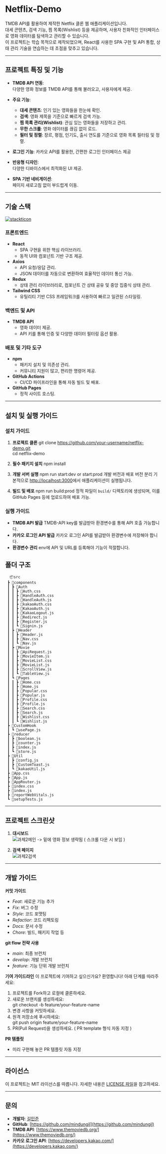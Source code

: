 # **Netflix-Demo**

TMDB API를 활용하여 제작한 Netflix 클론 웹 애플리케이션입니다.  
대세 콘텐츠, 검색 기능, 찜 목록(Wishlist) 등을 제공하며, 사용자 친화적인 인터페이스로 영화 데이터를 탐색하고 관리할 수 있습니다.  
이 프로젝트는 학습 목적으로 제작되었으며, React를 사용한 SPA 구현 및 API 통합, 상태 관리 기술을 연습하는 데 초점을 맞추고 있습니다.

---

## **프로젝트 특징 및 기능**
- **TMDB API 연동**:  
  다양한 영화 정보를 TMDB API를 통해 불러오고, 사용자에게 제공.  

- **주요 기능**:  
  - **대세 콘텐츠**: 인기 있는 영화들을 한눈에 확인.  
  - **검색**: 영화 제목을 기준으로 빠르게 검색 가능.  
  - **찜 목록 관리(Wishlist)**: 관심 있는 영화들을 저장하고 관리.  
  - **무한 스크롤**: 영화 데이터를 끊김 없이 로드.  
  - **필터 및 정렬**: 장르, 평점, 인기도, 출시 연도를 기준으로 영화 목록 필터링 및 정렬.  

- **로그인 기능**:
  카카오 API를 활용한, 간편한 로그인 인터페이스 제공

- **반응형 디자인**:  
  다양한 디바이스에서 최적화된 UI 제공.  

- **SPA 기반 네비게이션**:  
  페이지 새로고침 없이 부드럽게 이동.  

---

## **기술 스택**
[![stackticon](https://firebasestorage.googleapis.com/v0/b/stackticon-81399.appspot.com/o/images%2F1732161549461?alt=media&token=1c7c18ff-0387-4ebd-88ca-0e9ad4681add)](https://github.com/msdio/stackticon)
### **프론트엔드**
- **React**  
  - SPA 구현을 위한 핵심 라이브러리.  
  - 동적 UI와 컴포넌트 기반 구조 제공.  
- **Axios**  
  - API 요청/응답 관리.  
  - JSON 데이터를 자동으로 변환하여 효율적인 데이터 통신 가능.  
- **Redux**  
  - 상태 관리 라이브러리로, 컴포넌트 간 상태 공유 및 중앙 집중식 상태 관리.  
- **Tailwind CSS**  
  - 유틸리티 기반 CSS 프레임워크를 사용하여 빠르고 일관된 스타일링.  

### **백엔드 및 API**
- **TMDB API**  
  - 영화 데이터 제공.  
  - API 키를 통해 인증 및 다양한 데이터 필터링 옵션 활용.  

### **배포 및 기타 도구**
- **npm**  
  - 패키지 설치 및 의존성 관리.  
  - 커뮤니티 지원이 많고, 편리한 명령어 제공.  
- **GitHub Actions**  
  - CI/CD 파이프라인을 통해 자동 빌드 및 배포.  
- **GitHub Pages**  
  - 정적 사이트 호스팅.  

---

## **설치 및 실행 가이드**
### **설치 가이드**
1. **프로젝트 클론**
   git clone https://github.com/your-username/netflix-demo.git  
   cd netflix-demo

2. **필수 패키지 설치**
   npm install

3. **개발 서버 실행**
   npm run start:dev or start:prod
   개발 버전과 배포 버전 분리
   기본적으로 [http://localhost:3000](http://localhost:3000)에서 애플리케이션이 실행됩니다.

4. **빌드 및 배포**
   npm run build:prod
   정적 파일이 `build/` 디렉토리에 생성되며, 이를 GitHub Pages 등에 업로드하여 배포 가능.

### **실행 가이드** ###
 - **TMDB API 발급**
   TMDB-API key를 발급받아 환경변수를 통해 API 호출 가능합니다.
 - **카카오 로그인 API 발급**
   카카오 로그인 API를 발급받아 환경변수에 저장해야 합니다.
 - **환경변수 관리**
   env에 API 및 URL를 등록해야 기능이 적절합니다.


## **폴더 구조**
```
  📦src
 ┣ 📂components
 ┃ ┣ 📂Auth
 ┃ ┃ ┣ 📜Auth.css
 ┃ ┃ ┣ 📜HandleAuth.css
 ┃ ┃ ┣ 📜HandleAuth.js
 ┃ ┃ ┣ 📜kakaoAuth.css
 ┃ ┃ ┣ 📜KakaoAuth.js
 ┃ ┃ ┣ 📜KakaoLogout.js
 ┃ ┃ ┣ 📜Redirect.js
 ┃ ┃ ┣ 📜Register.js
 ┃ ┃ ┗ 📜Signin.js
 ┃ ┣ 📂Header
 ┃ ┃ ┣ 📜Header.js
 ┃ ┃ ┣ 📜Nav.css
 ┃ ┃ ┗ 📜Nav.js
 ┃ ┣ 📂Movie
 ┃ ┃ ┣ 📜ApiRequest.js
 ┃ ┃ ┣ 📜MovieItem.js
 ┃ ┃ ┣ 📜MovieList.css
 ┃ ┃ ┣ 📜MovieList.js
 ┃ ┃ ┣ 📜ScrollView.js
 ┃ ┃ ┗ 📜TableView.js
 ┃ ┗ 📂Pages
 ┃ ┃ ┣ 📜Home.css
 ┃ ┃ ┣ 📜Home.js
 ┃ ┃ ┣ 📜Popular.css
 ┃ ┃ ┣ 📜Popular.js
 ┃ ┃ ┣ 📜Profile.css
 ┃ ┃ ┣ 📜Profile.js
 ┃ ┃ ┣ 📜Search.css
 ┃ ┃ ┣ 📜Search.js
 ┃ ┃ ┣ 📜Wishlist.css
 ┃ ┃ ┗ 📜Wishlist.js
 ┣ 📂CustomHook
 ┃ ┗ 📜usePage.js
 ┣ 📂reducer
 ┃ ┣ 📜boolean.js
 ┃ ┣ 📜counter.js
 ┃ ┣ 📜index.js
 ┃ ┗ 📜store.js
 ┣ 📂Util
 ┃ ┣ 📜config.js
 ┃ ┣ 📜CustomToast.js
 ┃ ┗ 📜kakaoUtil.js
 ┣ 📜App.css
 ┣ 📜App.js
 ┣ 📜AppRouter.js
 ┣ 📜index.css
 ┣ 📜index.js
 ┣ 📜reportWebVitals.js
 ┗ 📜setupTests.js
```

---

## **프로젝트 스크린샷**
1. **대시보드**  
   ![과제2메인](https://github.com/user-attachments/assets/1c686bad-1a6f-4d8e-8a67-6f742536b39b)
  -> 밑에 영화 정보 생략됨 ( 스크롤 다운 시 보임 )

2. **검색 페이지**  
   ![과제2검색](https://github.com/user-attachments/assets/8e3c1dd9-922f-41d2-81c4-29604e5b9f91)
 

---

## **개발 가이드**

**커밋 가이드**
- *Feat*: 새로운 기능 추가
- *Fix*: 버그 수정
- *Style*: 코드 포맷팅
- *Refactior*: 코드 리펙토링
- *Docs*: 문서 수정
- *Chore*: 빌드, 패키지 작업 등

**git flow 전략 사용**
 - *main*: 최종 브런치
 - *develop*: 개발 브런치
 - *feature*: 기능 단위 개발 브런치

 **기여 가이드라인**
이 프로젝트에 기여하고 싶으신가요? 환영합니다! 아래 단계를 따라주세요:  
1. 프로젝트를 Fork하고 로컬에 클론하세요.  
2. 새로운 브랜치를 생성하세요:  
   git checkout -b feature/your-feature-name
3. 변경 사항을 커밋하세요.  
4. 원격 저장소에 푸시하세요:  
   git push origin feature/your-feature-name
5. PR(Pull Request)을 생성하세요. ( PR template 형식 자동 지정 )

 **PR 템플릿**
 - 미리 구현해 놓은 PR 템플릿 자동 지정

---

## **라이선스**
이 프로젝트는 MIT 라이선스를 따릅니다. 자세한 내용은 [LICENSE 파일](./LICENSE)을 참고하세요.  

---

## **문의**
- **개발자**: [길민준](alswnsrlf12@naver.com)  
- **GitHub**: [https://github.com/mindungil](https://github.com/mindungil)  
- **TMDB API**: [https://www.themoviedb.org/](https://www.themoviedb.org/)
- **카카오 로그인 API**: [https://developers.kakao.com/](https://developers.kakao.com/)
